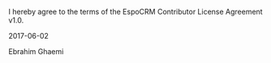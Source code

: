 I hereby agree to the terms of the EspoCRM Contributor License Agreement v1.0.

2017-06-02

Ebrahim Ghaemi
